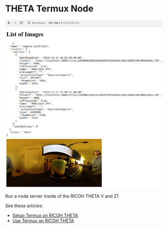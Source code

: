 # THETA Termux Node

![Image Listing](doc/images/termux-file-listing.png)

Run a node server inside of the RICOH THETA V and Z1

See these articles:

* [Setup Termux on RICOH THETA](https://community.theta360.guide/t/how-to-set-up-a-linux-environment-in-the-theta-to-control-the-camera-with-bash-ruby-python/5013/)
* [Use Termux on RICOH THETA](https://community.theta360.guide/t/easy-hacking-of-leds-and-camera-using-termux/5018)


